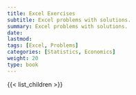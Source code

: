 ```yaml
---
title: Excel Exercises
subtitle: Excel problems with solutions.
summary: Excel problems with solutions.
date: 
lastmod: 
tags: [Excel, Problems]
categories: [Statistics, Economics]
weight: 20
type: book
---
```


{{< list_children >}}
